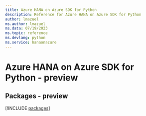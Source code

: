 ```yaml
---
title: Azure HANA on Azure SDK for Python
description: Reference for Azure HANA on Azure SDK for Python
author: lmazuel
ms.author: lmazuel
ms.data: 07/19/2023
ms.topic: reference
ms.devlang: python
ms.service: hanaonazure
---
```

# Azure HANA on Azure SDK for Python - preview
## Packages - preview
[!INCLUDE [packages](hana-on-azure-index.md)]